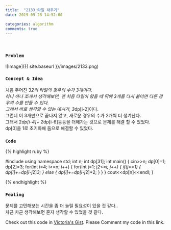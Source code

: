 ```yaml
---
title:  "2133_타일 채우기"
date: 2019-09-28 14:52:00

categories: algorithm
comments: true
---
```


<br>

### `Problem`
![Image]({{ site.baseurl }}/images/2133.png)
<br>

### `Concept & Idea`
처음 주어진 3*2의 타일의 경우의 수가 3개이다. <br>
하나 하나 쪼개서 생각해보면, 맨 처음 타일이 왔을 때 뒤에 3개를 다시 붙이면 다른 경우의 수를 만들 수 있다. <br>
그래서 바로 생각할 수 있는 예시가, 3*dp[i-2]이다. <br>
그런데 이 3개만으로 끝나지 않고, 새로운 경우의 수가 2개씩 더 생겨난다. <br>
그래서 2*dp[i-4]+ 2*dp[i-6]등등을 더해가는 것으로 문제를 해결 할 수 있었다. <br>
dp[0]을 1로 초기화해 둠으로 해결할 수 있었다. <br>

### `Code`
{% highlight ruby %}

#include <iostream>
using namespace std;
int n;
int dp[31];
int main() {
    cin>>n;
    dp[0]=1;
    dp[2]=3;
    for(int i=4; i<=n; i++) {
        for(int j=1; j*2<=i; j++) {
            if(j==1) {
                dp[i]+=dp[i-j*2]*3;
            } else {
                dp[i]+=dp[i-j*2]*2;
            }
        }
    }
    cout<<dp[n]<<endl;
}

{% endhighlight %}
<br>

### `Fealing`
문제를 고민해보는 시간을 좀 더 늘릴 필요성이 있을 것 같다.. <br>
차근 차근 생각해보면 혼자 생각할 수 있었을 것 같다. <br>

Check out this code in [Victoria's Gist][Vic's gist]. Please Comment my code in this link.

[Vic's gist]: https://gist.github.com/victoriagjh/3b4186ec8266b915103b8833b0e67b23
